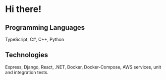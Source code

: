 <h1> Hi there! </h1>
<h2> Programming Languages </h2>
TypeScript, C#, C++, Python
<h2> Technologies </h2>
Express, Django, React, .NET, Docker, Docker-Compose, AWS services, unit and integration tests. 
